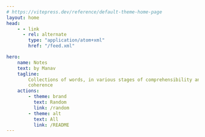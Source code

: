 ```yaml
---
# https://vitepress.dev/reference/default-theme-home-page
layout: home
head:
    - - link
      - rel: alternate
        type: "application/atom+xml"
        href: "/feed.xml"

hero:
    name: Notes
    text: by Manav
    tagline:
        Collections of words, in various stages of comprehensibility and
        coherence
    actions:
        - theme: brand
          text: Random
          link: /random
        - theme: alt
          text: All
          link: /README
---
```


